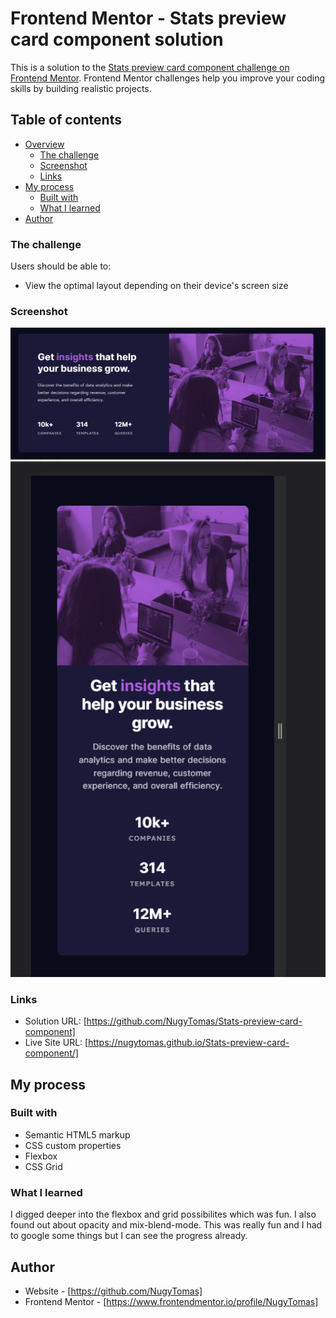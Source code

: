 # Frontend Mentor - Stats preview card component solution

This is a solution to the [Stats preview card component challenge on Frontend Mentor](https://www.frontendmentor.io/challenges/stats-preview-card-component-8JqbgoU62). Frontend Mentor challenges help you improve your coding skills by building realistic projects. 

## Table of contents

- [Overview](#overview)
  - [The challenge](#the-challenge)
  - [Screenshot](#screenshot)
  - [Links](#links)
- [My process](#my-process)
  - [Built with](#built-with)
  - [What I learned](#what-i-learned)
- [Author](#author)




### The challenge

Users should be able to:

- View the optimal layout depending on their device's screen size

### Screenshot

![](./desk.PNG) ![](./mobile.PNG)


### Links

- Solution URL: [https://github.com/NugyTomas/Stats-preview-card-component]
- Live Site URL: [https://nugytomas.github.io/Stats-preview-card-component/]

## My process

### Built with

- Semantic HTML5 markup
- CSS custom properties
- Flexbox
- CSS Grid

### What I learned

I digged deeper into the flexbox and grid possibilites which was fun. I also found out about opacity and mix-blend-mode. This was really fun and I had to google some things but I can see the progress already.



## Author

- Website - [https://github.com/NugyTomas]
- Frontend Mentor - [https://www.frontendmentor.io/profile/NugyTomas]




